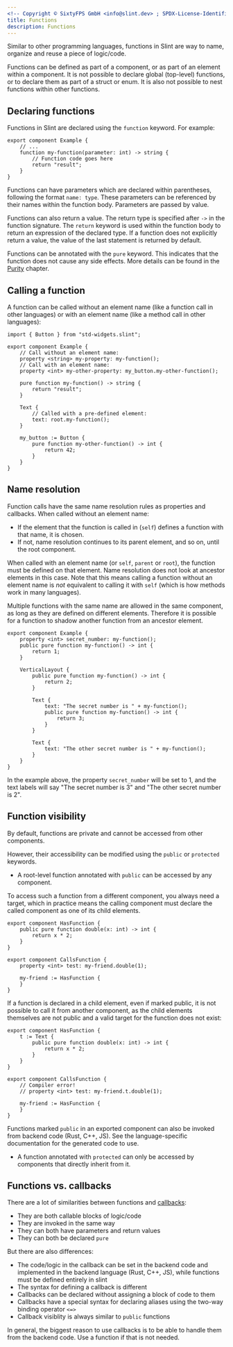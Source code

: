 ```yaml
---
<!-- Copyright © SixtyFPS GmbH <info@slint.dev> ; SPDX-License-Identifier: MIT -->
title: Functions
description: Functions
---
```


Similar to other programming languages, functions in Slint are way to name, organize and reuse
a piece of logic/code.

Functions can be defined as part of a component, or as part of an element within a component.
It is not possible to declare global (top-level) functions, or to declare them as part of a
struct or enum. It is also not possible to nest functions within other functions.

## Declaring functions

Functions in Slint are declared using the `function` keyword. For example:

```slint
export component Example {
    // ...
    function my-function(parameter: int) -> string {
        // Function code goes here
        return "result";
    }
}
```

Functions can have parameters which are declared within parentheses, following the format `name: type`.
These parameters can be referenced by their names within the function body. Parameters are passed by
value.

Functions can also return a value. The return type is specified after `->` in the function signature.
The `return` keyword is used within the function body to return an expression of the declared type.
If a function does not explicitly return a value, the value of the last statement is returned by default.

Functions can be annotated with the `pure` keyword.
This indicates that the function does not cause any side effects.
More details can be found in the [Purity](../concepts/purity.md) chapter.

## Calling a function

A function can be called without an element name (like a function call in other languages) or with
an element name (like a method call in other languages):

```slint
import { Button } from "std-widgets.slint"; 

export component Example {
    // Call without an element name:
    property <string> my-property: my-function();
    // Call with an element name:
    property <int> my-other-property: my_button.my-other-function();

    pure function my-function() -> string {
        return "result";
    }

    Text {
        // Called with a pre-defined element:
        text: root.my-function();
    }

    my_button := Button {
        pure function my-other-function() -> int {
            return 42;
        }
    }
}
```

## Name resolution

Function calls have the same name resolution rules as properties and callbacks. When called without
an element name:

- If the element that the function is called in (`self`) defines a function with that name, it is chosen.
- If not, name resolution continues to its parent element, and so on, until the root component.

When called with an element name (or `self`, `parent` or `root`), the function must be defined on that
element. Name resolution does not look at ancestor elements in this case. Note that this means
calling a function without an element name is _not_ equivalent to calling it with `self` (which is how methods work in many languages).

Multiple functions with the same name are allowed in the same component, as long as they are defined
on different elements. Therefore it is possible for a function to shadow another function from an ancestor
element.

```slint
export component Example {
    property <int> secret_number: my-function();
    public pure function my-function() -> int {
        return 1;
    }

    VerticalLayout {
        public pure function my-function() -> int {
            return 2;
        }

        Text {
            text: "The secret number is " + my-function();
            public pure function my-function() -> int {
                return 3;
            }
        }

        Text {
            text: "The other secret number is " + my-function();
        }
    }
}
```

In the example above, the property `secret_number` will be set to 1, and the text labels will say "The
secret number is 3" and "The other secret number is 2".

## Function visibility

By default, functions are private and cannot be accessed from other components.

However, their accessibility can be modified using the `public` or `protected` keywords.

- A root-level function annotated with `public` can be accessed by any component.

To access such a function from a different component, you always need a target, which in practice
means the calling component must declare the called component as one of its child elements.

```slint
export component HasFunction {
    public pure function double(x: int) -> int {
        return x * 2;
    }
}

export component CallsFunction {
    property <int> test: my-friend.double(1);

    my-friend := HasFunction {
    }
}
```

If a function is declared in a child element, even if marked public, it is not possible to call it
from another component, as the child elements themselves are not public and a valid target for the
function does not exist:

```slint
export component HasFunction {
    t := Text {
        public pure function double(x: int) -> int {
            return x * 2;
        }
    }
}

export component CallsFunction {
    // Compiler error!
    // property <int> test: my-friend.t.double(1);

    my-friend := HasFunction {
    }
}
```

Functions marked `public` in an exported component can also be invoked from backend code (Rust, C++, JS).
See the language-specific documentation for the generated code to use.

- A function annotated with `protected` can only be accessed by components that directly inherit from it.

## Functions vs. callbacks

There are a lot of similarities between functions and [callbacks](callbacks.md):

- They are both callable blocks of logic/code
- They are invoked in the same way
- They can both have parameters and return values
- They can both be declared `pure`

But there are also differences:

- The code/logic in the callback can be set in the backend code and implemented in the backend language
  (Rust, C++, JS), while functions must be defined entirely in slint
- The syntax for defining a callback is different
- Callbacks can be declared without assigning a block of code to them
- Callbacks have a special syntax for declaring aliases using the two-way binding operator `<=>`
- Callback visiblity is always similar to `public` functions

In general, the biggest reason to use callbacks is to be able to handle them from the backend code. Use
a function if that is not needed.
